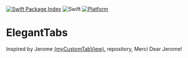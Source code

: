 [![Swift Package Index](https://img.shields.io/badge/swift--package--index-ElegantTabs-blue)](https://swiftpackageindex.com/Krusty84/ElegantTabs)
![Swift](https://img.shields.io/badge/swift-5.7-orange)
[![Platform](https://img.shields.io/badge/platform-macOS%2010.15%2B-lightgrey)](https://developer.apple.com/macos/)

# ElegantTabs

Inspired by Jerome [ (myCustomTabView).](https://github.com/jmuzet/myCustomTabView) repository, Merci Dear Jerome!

